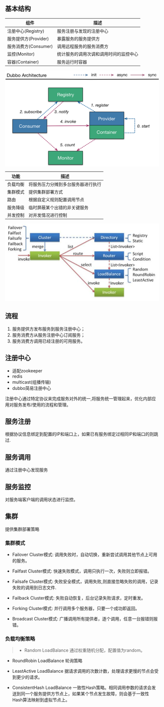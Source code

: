 ## 基本结构
| 组件                | 描述                             | 
|--------------------|----------------------------------|
|注册中心(Registry)   |服务注册与发现的注册中心            |
|服务提供方(Provider) |暴露服务的服务提供方                |
|服务消费方(Consumer) |调用远程服务的服务消费方            |
|监控(Monitor)       |统计服务的调用次调和调用时间的监控中心|
|容器(Container)      |服务运行时容器                     |

![](../../image/dubbo-architecture.png)

|功能    | 描述                          | 
|--------|-------------------------------|
|负载均衡 |将服务压力分摊到多台服务器进行执行|
|集群模式 |提供集群部署方式                |
|路由     |根据自定义规则配置调用节点       |
|服务降级 |临时屏蔽某个出错的非关键服务     |
|并发控制 |对并发情况进行控制              |

![](../../image/dubbo-architecture1.png)

## 流程
1. 服务提供方发布服务到服务注册中心；
2. 服务消费方从服务注册中心订阅服务；
3. 服务消费方调用已经注册的可用服务。

## 注册中心
- 适配zookeeper
- redis
- multicast(组播传输)
- dubbo简易注册中心
  
注册中心通过特定协议来完成服务对外的统一,将服务统一管理起来，优化内部应用对服务发布/使用的流程和管理。

## 服务注册
根据协议信息绑定到配置的IP和端口上，如果已有服务绑定过相同IP和端口的则跳过.

## 服务调用
通过注册中心发现服务

## 服务监控
对服务端客户端的调用状态进行监控。

## 集群
提供集群部署策略

### 集群模式
- Failover Cluster模式:
调用失败时，自动切换，重新尝试调用其他节点上可用的服务。

- Failfast Cluster模式:
快速失败模式，调用只执行一次，失败则立即报错。

- Failsafe Cluster模式:
失败安全模式，调用失败,则直接忽略失败的调用，记录失败的调用到日志文件.

- Failback Cluster模式:
失败自动恢复，后台记录失败请求，定时重发。

- Forking Cluster模式:
并行调用多个服务器，只要一个成功即返回。

- Broadcast Cluster模式:
广播调用所有提供者，逐个调用，任意一台报错则报错。

### 负载均衡策略
> - Random LoadBalance
> 通过权重随机分配，配置值为random。

- RoundRobin LoadBalance 
轮询策略

- LeastActive LoadBalance
据请求调用的次数计数，处理请求更慢的节点会受到更少的请求。

- ConsistentHash LoadBalance
一致性Hash策略。相同调用参数的请求会发送到同一个服务提供方节点上，如果某个节点发生故障，则会基于一致性Hash算法映射到虚拟节点上。